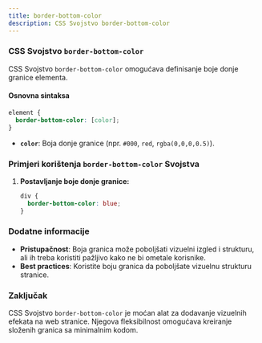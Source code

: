 ```yaml
---
title: border-bottom-color
description: CSS Svojstvo border-bottom-color
---
```


### CSS Svojstvo `border-bottom-color`

CSS Svojstvo `border-bottom-color` omogućava definisanje boje donje granice elementa.

#### Osnovna sintaksa

```css
element {
  border-bottom-color: [color];
}
```

- **`color`**: Boja donje granice (npr. `#000`, `red`, `rgba(0,0,0,0.5)`).

### Primjeri korištenja `border-bottom-color` Svojstva

1. **Postavljanje boje donje granice:**

   ```css
   div {
     border-bottom-color: blue;
   }
   ```

### Dodatne informacije

- **Pristupačnost**: Boja granica može poboljšati vizuelni izgled i strukturu, ali ih treba koristiti pažljivo kako ne bi ometale korisnike.
- **Best practices**: Koristite boju granica da poboljšate vizuelnu strukturu stranice.

### Zaključak

CSS Svojstvo `border-bottom-color` je moćan alat za dodavanje vizuelnih efekata na web stranice. Njegova fleksibilnost omogućava kreiranje složenih granica sa minimalnim kodom.
